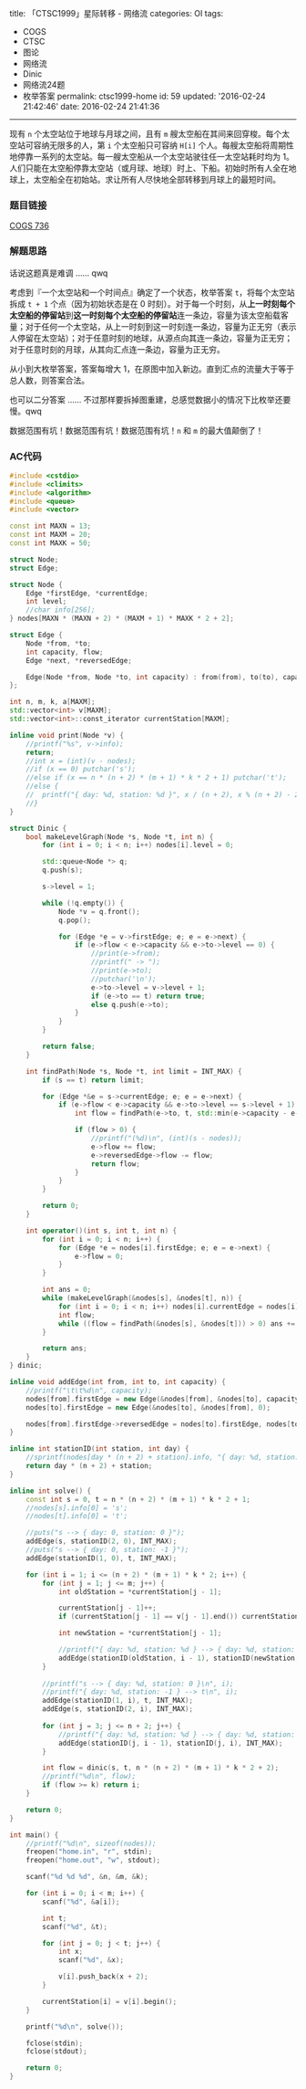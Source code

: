title: 「CTSC1999」星际转移 - 网络流
categories: OI
tags: 
  - COGS
  - CTSC
  - 图论
  - 网络流
  - Dinic
  - 网络流24题
  - 枚举答案
permalink: ctsc1999-home
id: 59
updated: '2016-02-24 21:42:46'
date: 2016-02-24 21:41:36
---

现有 `n` 个太空站位于地球与月球之间，且有 `m` 艘太空船在其间来回穿梭。每个太空站可容纳无限多的人，第 `i` 个太空船只可容纳 `H[i]` 个人。每艘太空船将周期性地停靠一系列的太空站。每一艘太空船从一个太空站驶往任一太空站耗时均为 1。人们只能在太空船停靠太空站（或月球、地球）时上、下船。初始时所有人全在地球上，太空船全在初始站。求让所有人尽快地全部转移到月球上的最短时间。

<!-- more -->

### 题目链接
[COGS 736](http://cogs.top/cogs/problem/problem.php?pid=736)

### 解题思路
话说这题真是难调 …… qwq

考虑到『一个太空站和一个时间点』确定了一个状态，枚举答案 `t`，将每个太空站拆成 `t + 1` 个点（因为初始状态是在 0 时刻）。对于每一个时刻，从**上一时刻每个太空船的停留站**到**这一时刻每个太空船的停留站**连一条边，容量为该太空船载客量；对于任何一个太空站，从上一时刻到这一时刻连一条边，容量为正无穷（表示人停留在太空站）；对于任意时刻的地球，从源点向其连一条边，容量为正无穷；对于任意时刻的月球，从其向汇点连一条边，容量为正无穷。

从小到大枚举答案，答案每增大 1，在原图中加入新边。直到汇点的流量大于等于总人数，则答案合法。

也可以二分答案 …… 不过那样要拆掉图重建，总感觉数据小的情况下比枚举还要慢。qwq

数据范围有坑！数据范围有坑！数据范围有坑！`n` 和 `m` 的最大值颠倒了！

### AC代码
```c++
#include <cstdio>
#include <climits>
#include <algorithm>
#include <queue>
#include <vector>

const int MAXN = 13;
const int MAXM = 20;
const int MAXK = 50;

struct Node;
struct Edge;

struct Node {
	Edge *firstEdge, *currentEdge;
	int level;
	//char info[256];
} nodes[MAXN * (MAXN + 2) * (MAXM + 1) * MAXK * 2 + 2];

struct Edge {
	Node *from, *to;
	int capacity, flow;
	Edge *next, *reversedEdge;

	Edge(Node *from, Node *to, int capacity) : from(from), to(to), capacity(capacity), flow(0), next(from->firstEdge) {}
};

int n, m, k, a[MAXM];
std::vector<int> v[MAXM];
std::vector<int>::const_iterator currentStation[MAXM];

inline void print(Node *v) {
	//printf("%s", v->info);
	return;
	//int x = (int)(v - nodes);
	//if (x == 0) putchar('s');
	//else if (x == n * (n + 2) * (m + 1) * k * 2 + 1) putchar('t');
	//else {
	//	printf("{ day: %d, station: %d }", x / (n + 2), x % (n + 2) - 2);
	//}
}

struct Dinic {
	bool makeLevelGraph(Node *s, Node *t, int n) {
		for (int i = 0; i < n; i++) nodes[i].level = 0;

		std::queue<Node *> q;
		q.push(s);

		s->level = 1;

		while (!q.empty()) {
			Node *v = q.front();
			q.pop();

			for (Edge *e = v->firstEdge; e; e = e->next) {
				if (e->flow < e->capacity && e->to->level == 0) {
					//print(e->from);
					//printf(" -> ");
					//print(e->to);
					//putchar('\n');
					e->to->level = v->level + 1;
					if (e->to == t) return true;
					else q.push(e->to);
				}
			}
		}

		return false;
	}

	int findPath(Node *s, Node *t, int limit = INT_MAX) {
		if (s == t) return limit;

		for (Edge *&e = s->currentEdge; e; e = e->next) {
			if (e->flow < e->capacity && e->to->level == s->level + 1) {
				int flow = findPath(e->to, t, std::min(e->capacity - e->flow, limit));

				if (flow > 0) {
					//printf("(%d)\n", (int)(s - nodes));
					e->flow += flow;
					e->reversedEdge->flow -= flow;
					return flow;
				}
			}
		}

		return 0;
	}

	int operator()(int s, int t, int n) {
		for (int i = 0; i < n; i++) {
			for (Edge *e = nodes[i].firstEdge; e; e = e->next) {
				e->flow = 0;
			}
		}

		int ans = 0;
		while (makeLevelGraph(&nodes[s], &nodes[t], n)) {
			for (int i = 0; i < n; i++) nodes[i].currentEdge = nodes[i].firstEdge;
			int flow;
			while ((flow = findPath(&nodes[s], &nodes[t])) > 0) ans += flow;
		}

		return ans;
	}
} dinic;

inline void addEdge(int from, int to, int capacity) {
	//printf("\t\t%d\n", capacity);
	nodes[from].firstEdge = new Edge(&nodes[from], &nodes[to], capacity);
	nodes[to].firstEdge = new Edge(&nodes[to], &nodes[from], 0);

	nodes[from].firstEdge->reversedEdge = nodes[to].firstEdge, nodes[to].firstEdge->reversedEdge = nodes[from].firstEdge;
}

inline int stationID(int station, int day) {
	//sprintf(nodes[day * (n + 2) + station].info, "{ day: %d, station: %d }", day, station - 2);
	return day * (n + 2) + station;
}

inline int solve() {
	const int s = 0, t = n * (n + 2) * (m + 1) * k * 2 + 1;
	//nodes[s].info[0] = 's';
	//nodes[t].info[0] = 't';

	//puts("s --> { day: 0, station: 0 }");
	addEdge(s, stationID(2, 0), INT_MAX);
	//puts("s --> { day: 0, station: -1 }");
	addEdge(stationID(1, 0), t, INT_MAX);

	for (int i = 1; i <= (n + 2) * (m + 1) * k * 2; i++) {
		for (int j = 1; j <= m; j++) {
			int oldStation = *currentStation[j - 1];

			currentStation[j - 1]++;
			if (currentStation[j - 1] == v[j - 1].end()) currentStation[j - 1] = v[j - 1].begin();

			int newStation = *currentStation[j - 1];

			//printf("{ day: %d, station: %d } --> { day: %d, station: %d }\n", i - 1, oldStation - 2, i, newStation - 2);
			addEdge(stationID(oldStation, i - 1), stationID(newStation, i), a[j - 1]);
		}
		
		//printf("s --> { day: %d, station: 0 }\n", i);
		//printf("{ day: %d, station: -1 } --> t\n", i);
		addEdge(stationID(1, i), t, INT_MAX);
		addEdge(s, stationID(2, i), INT_MAX);
		
		for (int j = 3; j <= n + 2; j++) {
			//printf("{ day: %d, station: %d } --> { day: %d, station: %d }\n", i - 1, j - 2, i, j - 2);
			addEdge(stationID(j, i - 1), stationID(j, i), INT_MAX);
		}

		int flow = dinic(s, t, n * (n + 2) * (m + 1) * k * 2 + 2);
		//printf("%d\n", flow);
		if (flow >= k) return i;
	}

	return 0;
}

int main() {
	//printf("%d\n", sizeof(nodes));
	freopen("home.in", "r", stdin);
	freopen("home.out", "w", stdout);

	scanf("%d %d %d", &n, &m, &k);

	for (int i = 0; i < m; i++) {
		scanf("%d", &a[i]);

		int t;
		scanf("%d", &t);

		for (int j = 0; j < t; j++) {
			int x;
			scanf("%d", &x);

			v[i].push_back(x + 2);
		}

		currentStation[i] = v[i].begin();
	}

	printf("%d\n", solve());

	fclose(stdin);
	fclose(stdout);

	return 0;
}
```